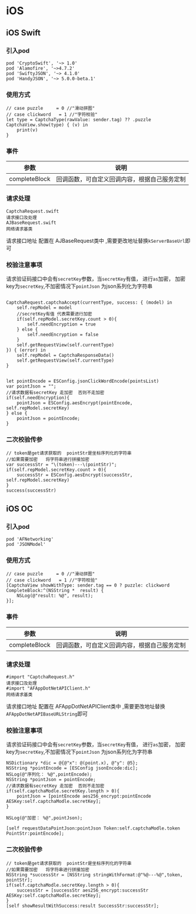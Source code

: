 # iOS

## iOS Swift

### 引入pod

```
pod 'CryptoSwift', '~> 1.0'
pod 'Alamofire', '~>4.7.2'
pod 'SwiftyJSON', '~> 4.1.0'
pod 'HandyJSON', '~> 5.0.0-beta.1'
```

### 使用方式

```
// case puzzle     = 0 //"滑动拼图"
// case clickword   = 1 //"字符校验"
let type = CaptchaType(rawValue: sender.tag) ?? .puzzle
CaptchaView.show(type) { (v) in
    print(v)
}
```

### 事件

| 参数            | 说明                     |
|---------------|------------------------|
| completeBlock | 回调函数，可自定义回调内容，根据自己服务定制 |

### 请求处理

```
CaptchaRequest.swift
请求接口及处理
AJBaseRequest.swift
网络请求基类
```

请求接口地址 配置在 AJBaseRequest类中 ,需要更改地址替换`kServerBaseUrl`即可

### 校验注意事项

请求验证码接口中会有`secretKey`参数，当`secretKey`有值， 进行`as`加密， 加密key为`secretKey`,不加密情况下`pointJson`
为json系列化为字符串

```

CaptchaRequest.captchaAccept(currentType, success: { (model) in
    self.repModel = model
    //secretKey有值 代表需要进行加密
    if(self.repModel.secretKey.count > 0){
        self.needEncryption = true
    } else {
        self.needEncryption = false
    }
    self.getRequestView(self.currentType)
}) { (error) in
    self.repModel = CaptchaResponseData()
    self.getRequestView(self.currentType)
}


let pointEncode = ESConfig.jsonClickWordEncode(pointsList)
var pointJson = "";
//请求数据有secretKey 走加密  否则不走加密
if(self.needEncryption){
    pointJson = ESConfig.aesEncrypt(pointEncode, self.repModel.secretKey)
} else {
    pointJson = pointEncode;
}

```

### 二次校验传参

```
// token是get请求获取的  pointStr是坐标序列化的字符串
//如果需要加密   将字符串进行拼接加密
var successStr = "\(token)---\(pointStr)";
if(self.repModel.secretKey.count > 0){
    successStr = ESConfig.aesEncrypt(successStr, self.repModel.secretKey)
}
success(successStr)
```

## iOS OC

### 引入pod

```
pod 'AFNetworking'
pod 'JSONModel'
```

### 使用方式

```
// case puzzle     = 0 //"滑动拼图"
// case clickword   = 1 //"字符校验"
[CaptchaView showWithType: sender.tag == 0 ? puzzle: clickword CompleteBlock:^(NSString *  result) {
    NSLog(@"result: %@", result);
}];
```

### 事件

| 参数            | 说明                     |
|---------------|------------------------|
| completeBlock | 回调函数，可自定义回调内容，根据自己服务定制 |

### 请求处理

```
#import "CaptchaRequest.h"
请求接口及处理
#import "AFAppDotNetAPIClient.h"
网络请求基类
```

请求接口地址 配置在 AFAppDotNetAPIClient类中 ,需要更改地址替换`AFAppDotNetAPIBaseURLString`即可

### 校验注意事项

请求验证码接口中会有`secretKey`参数，当`secretKey`有值， 进行`as`加密， 加密key为`secretKey`,不加密情况下`pointJson`
为json系列化为字符串

```
NSDictionary *dic = @{@"x": @(point.x), @"y": @5};
NSString *pointEncode = [ESConfig jsonEncode:dic];
NSLog(@"序列化： %@",pointEncode);
NSString *pointJson = pointEncode;
//请求数据有secretKey 走加密  否则不走加密
if(self.captchaModle.secretKey.length > 0){
    pointJson = [pointEncode aes256_encrypt:pointEncode AESKey:self.captchaModle.secretKey];
}

NSLog(@"加密： %@",pointJson);

[self requestDataPointJson:pointJson Token:self.captchaModle.token PointStr:pointEncode];

```

### 二次校验传参

```
// token是get请求获取的  pointStr是坐标序列化的字符串
//如果需要加密   将字符串进行拼接加密
NSString *successStr = [NSString stringWithFormat:@"%@---%@",token, pointStr];
if(self.captchaModle.secretKey.length > 0){
    successStr = [successStr aes256_encrypt:successStr AESKey:self.captchaModle.secretKey];
}
[self showResultWithSuccess:result SuccessStr:successStr];
```


